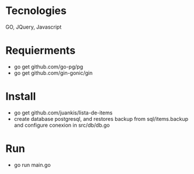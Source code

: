 # Tecnologies
GO, JQuery, Javascript

# Requierments
- go get github.com/go-pg/pg
- go get github.com/gin-gonic/gin

# Install
- go get github.com/juankis/lista-de-items
- create database postgresql, and restores backup from sql/items.backup and configure conexion in src/db/db.go

# Run 
- go run main.go
